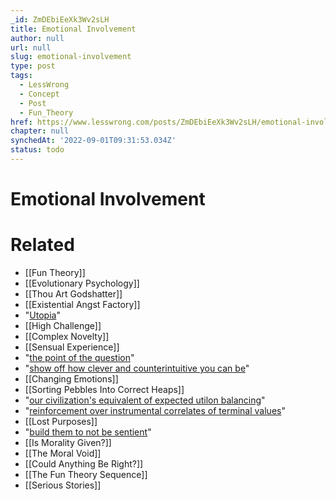 ```yaml
---
_id: ZmDEbiEeXk3Wv2sLH
title: Emotional Involvement
author: null
url: null
slug: emotional-involvement
type: post
tags:
  - LessWrong
  - Concept
  - Post
  - Fun_Theory
href: https://www.lesswrong.com/posts/ZmDEbiEeXk3Wv2sLH/emotional-involvement
chapter: null
synchedAt: '2022-09-01T09:31:53.034Z'
status: todo
---
```


# Emotional Involvement


# Related

- [[Fun Theory]]
- [[Evolutionary Psychology]]
- [[Thou Art Godshatter]]
- [[Existential Angst Factory]]
- "[Utopia](http://www.k-1.com/Orwell/site/work/essays/fun.html)"
- [[High Challenge]]
- [[Complex Novelty]]
- [[Sensual Experience]]
- "[the point of the question](http://yudkowsky.net/singularity/simplified)"
- "[show off how clever and counterintuitive you can be](http://www.overcomingbias.com/2008/12/showoff-bias.html)"
- [[Changing Emotions]]
- [[Sorting Pebbles Into Correct Heaps]]
- "[our civilization's equivalent of expected utilon balancing](/lw/vd/intelligence_in_economics/)"
- "[reinforcement over instrumental correlates of terminal values](/lw/l2/protein_reinforcement_and_dna_consequentialism/)"
- [[Lost Purposes]]
- "[build them to not be sentient](/lw/x7/cant_unbirth_a_child/)"
- [[Is Morality Given?]]
- [[The Moral Void]]
- [[Could Anything Be Right?]]
- [[The Fun Theory Sequence]]
- [[Serious Stories]]